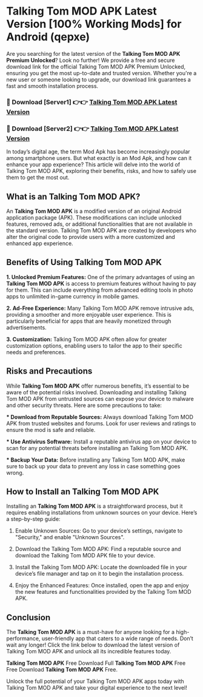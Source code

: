 # Talking Tom MOD APK Latest Version [100% Working Mods] for Android (qepxe)

Are you searching for the latest version of the <strong>Talking Tom MOD APK Premium Unlocked</strong>? Look no further! We provide a free and secure download link for the official Talking Tom MOD APK Premium Unlocked, ensuring you get the most up-to-date and trusted version. Whether you're a new user or someone looking to upgrade, our download link guarantees a fast and smooth installation process.


<h3>🔴 Download [Server1] 👉👉 <a href="https://getmodsapk.pages.dev?q=Talking+Tom+MOD+APK&ref=4R3">Talking Tom MOD APK Latest Version</a></h3>

<h3>🔴 Download [Server2] 👉👉 <a href="https://getmodsapk.pages.dev?q=Talking+Tom+MOD+APK&ref=4R3">Talking Tom MOD APK Latest Version</a></h3>


In today’s digital age, the term Mod Apk has become increasingly popular among smartphone users. But what exactly is an Mod Apk, and how can it enhance your app experience? This article will delve into the world of Talking Tom MOD APK, exploring their benefits, risks, and how to safely use them to get the most out.


<h2>What is an Talking Tom MOD APK?</h2>

An <strong>Talking Tom MOD APK</strong> is a modified version of an original Android application package (APK). These modifications can include unlocked features, removed ads, or additional functionalities that are not available in the standard version. Talking Tom MOD APK are created by developers who alter the original code to provide users with a more customized and enhanced app experience.


<h2>Benefits of Using Talking Tom MOD APK</h2>

<strong> 1. Unlocked Premium Features:</strong> One of the primary advantages of using an <strong>Talking Tom MOD APK</strong> is access to premium features without having to pay for them. This can include everything from advanced editing tools in photo apps to unlimited in-game currency in mobile games.

<strong> 2. Ad-Free Experience:</strong> Many Talking Tom MOD APK remove intrusive ads, providing a smoother and more enjoyable user experience. This is particularly beneficial for apps that are heavily monetized through advertisements.

<strong> 3. Customization:</strong> Talking Tom MOD APK often allow for greater customization options, enabling users to tailor the app to their specific needs and preferences.


<h2>Risks and Precautions</h2>

While <strong>Talking Tom MOD APK</strong> offer numerous benefits, it’s essential to be aware of the potential risks involved. Downloading and installing Talking Tom MOD APK from untrusted sources can expose your device to malware and other security threats. Here are some precautions to take:

<strong> * Download from Reputable Sources:</strong> Always download Talking Tom MOD APK from trusted websites and forums. Look for user reviews and ratings to ensure the mod is safe and reliable.

<strong> * Use Antivirus Software:</strong> Install a reputable antivirus app on your device to scan for any potential threats before installing an Talking Tom MOD APK.

<strong> * Backup Your Data:</strong> Before installing any Talking Tom MOD APK, make sure to back up your data to prevent any loss in case something goes wrong.


<h2>How to Install an Talking Tom MOD APK</h2>

Installing an <strong>Talking Tom MOD APK</strong> is a straightforward process, but it requires enabling installations from unknown sources on your device. Here’s a step-by-step guide:

 1. Enable Unknown Sources: Go to your device’s settings, navigate to "Security," and enable "Unknown Sources".

 2. Download the Talking Tom MOD APK: Find a reputable source and download the Talking Tom MOD APK file to your device.

 3. Install the Talking Tom MOD APK: Locate the downloaded file in your device’s file manager and tap on it to begin the installation process.

 4. Enjoy the Enhanced Features: Once installed, open the app and enjoy the new features and functionalities provided by the Talking Tom MOD APK.


<h2><strong>Conclusion</strong></h2>

The <strong>Talking Tom MOD APK</strong> is a must-have for anyone looking for a high-performance, user-friendly app that caters to a wide range of needs. Don’t wait any longer! Click the link below to download the latest version of Talking Tom MOD APK and unlock all its incredible features today.

<strong>Talking Tom MOD APK</strong> Free Download Full <strong>Talking Tom MOD APK</strong> Free Free Download <strong>Talking Tom MOD APK</strong> Free.

Unlock the full potential of your Talking Tom MOD APK apps today with Talking Tom MOD APK and take your digital experience to the next level!